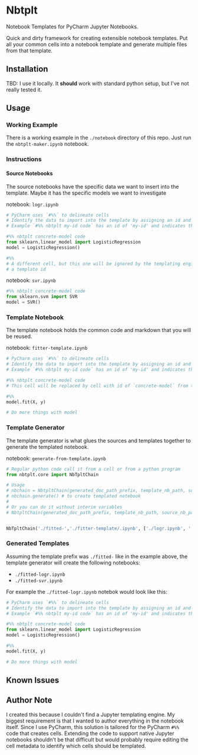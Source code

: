 # Nbtplt

Notebook Templates for PyCharm Jupyter Notebooks.

Quick and dirty framework for creating extensible notebook templates. 
Put all your common cells into a notebook template and generate multiple files from that template.

## Installation

TBD: I use it locally. It **should** work with standard python setup, but I've not really tested it.

## Usage

### Working Example
There is a working example in the `./notebook` directory of this repo.
Just run the `nbtplt-maker.ipynb` notebook.

### Instructions

#### Source Notebooks

The source notebooks have the specific data we want to insert into the template.
Maybe it has the specific models we want to investigate

notebook: `logr.ipynb`
```python
# PyCharm uses `#%%` to delineate cells
# Identify the data to import into the template by assigning an id and type to the cell
# Example `#%% nbtplt my-id code` has an id of 'my-id' and indicates that the cell is a code cell.

#%% nbtplt concrete-model code
from sklearn.linear_model import LogisticRegression
model = LogisticRegression()

#%%
# A different cell, but this one will be ignored by the templating engine because it does not have
# a template id
```

notebook: `svr.ipynb`
```python
#%% nbtplt concrete-model code
from sklearn.svm import SVR
model = SVR()
```

### Template Notebook

The template notebook holds the common code and markdown that you will be reused.

notebook: `fitter-template.ipynb`
```python
# PyCharm uses `#%%` to delineate cells
# Identify the data to import into the template by assigning an id and type to the cell
# Example `#%% nbtplt my-id code` has an id of 'my-id' and indicates that the cell is a code cell.

#%% nbtplt concrete-model code
# This cell will be replaced by cell with id of `concrete-model` from the source notebook

#%%
model.fit(X, y)

# Do more things with model
```

### Template Generator

The template generator is what glues the sources and templates together to generate the templated notebook.

notebook: `generate-from-template.ipynb`
```python
# Regular python code call it from a cell or from a python program
from nbtplt.core import NbTpltChain

# Usage
# nbchain = NbtpltChain(generated_doc_path_prefix, template_nb_path, source_nb_paths)
# nbchain.generate() # to create templated notebook
#
# Or you can do it without interim variables
# NbtpltChain(generated_doc_path_prefix, template_nb_path, source_nb_paths).generate()


NbTpltChain('./fitted-','./fitter-template/.ipynb', ['./logr.ipynb', './svr.ipynb']).generate()
```

### Generated Templates

Assuming the template prefix was `./fitted-` like in the example above, the template generator will create the
following notebooks:
- `./fitted-logr.ipynb`
- `./fitted-svr.ipynb`

For example the `./fitted-logr.ipynb` notebok would look like this:
```python
# PyCharm uses `#%%` to delineate cells
# Identify the data to import into the template by assigning an id and type to the cell
# Example `#%% nbtplt my-id code` has an id of 'my-id' and indicates that the cell is a code cell.

#%% nbtplt concrete-model code
from sklearn.linear_model import LogisticRegression
model = LogisticRegression()

#%%
model.fit(X, y)

# Do more things with model
```

## Known Issues


## Author Note
I created this because I couldn't find a Jupyter templating engine. My biggest requirement is that
I wanted to author everything in the notebook itself. Since I use PyCharm, this solution is tailored for the 
PyCharm `#%%` code that creates cells. Extending the code to support native Jupyter notebooks shouldn't be that 
difficult but would probably require editing the cell metadata to identify which cells should be templated.

